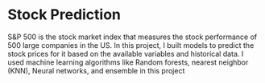 # Stock Prediction
S&P 500 is the stock market index that measures the stock performance of 500 large companies in the US.
In this project, I built models to predict the stock prices for it based on the available variables and historical data.
I used machine learning algorithms like Random forests, nearest neighbor (KNN), Neural networks, and ensemble in this project

